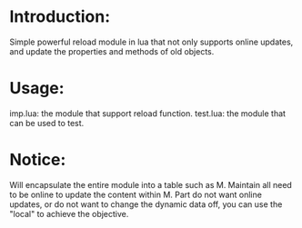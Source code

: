# Introduction:
Simple powerful reload module in lua that not only supports online updates, and update the properties and methods of old objects.

# Usage:
imp.lua: the module that support reload function.
test.lua: the module that can be used to test.

# Notice:
Will encapsulate the entire module into a table such as M.
Maintain all need to be online to update the content within M.
Part do not want online updates, or do not want to change the dynamic data off, you can use the "local" to achieve the objective.

